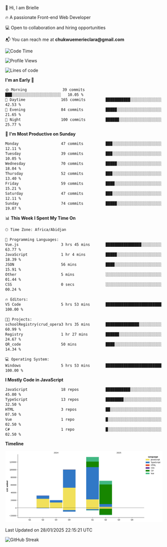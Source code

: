 <div align="left">
  <p>👋 Hi, I am Brielle</p>
  <p>🔥 A passionate Front-end Web Developer</p>
  <p>💻 Open to collaboration and hiring opportunities</p>
  <p>📬 You can reach me at <strong>chukwuemerieclara@gmail.com</strong></p>
</div>


 
 <!--START_SECTION:waka-->
![Code Time](http://img.shields.io/badge/Code%20Time-455%20hrs%2054%20mins-blue)

![Profile Views](http://img.shields.io/badge/Profile%20Views-23-blue)

![Lines of code](https://img.shields.io/badge/From%20Hello%20World%20I%27ve%20Written-284.6%20thousand%20lines%20of%20code-blue)

**I'm an Early 🐤** 

```text
🌞 Morning                39 commits          ███░░░░░░░░░░░░░░░░░░░░░░   10.05 % 
🌆 Daytime                165 commits         ███████████░░░░░░░░░░░░░░   42.53 % 
🌃 Evening                84 commits          █████░░░░░░░░░░░░░░░░░░░░   21.65 % 
🌙 Night                  100 commits         ██████░░░░░░░░░░░░░░░░░░░   25.77 % 
```
📅 **I'm Most Productive on Sunday** 

```text
Monday                   47 commits          ███░░░░░░░░░░░░░░░░░░░░░░   12.11 % 
Tuesday                  39 commits          ███░░░░░░░░░░░░░░░░░░░░░░   10.05 % 
Wednesday                70 commits          █████░░░░░░░░░░░░░░░░░░░░   18.04 % 
Thursday                 52 commits          ███░░░░░░░░░░░░░░░░░░░░░░   13.40 % 
Friday                   59 commits          ████░░░░░░░░░░░░░░░░░░░░░   15.21 % 
Saturday                 47 commits          ███░░░░░░░░░░░░░░░░░░░░░░   12.11 % 
Sunday                   74 commits          █████░░░░░░░░░░░░░░░░░░░░   19.07 % 
```


📊 **This Week I Spent My Time On** 

```text
🕑︎ Time Zone: Africa/Abidjan

💬 Programming Languages: 
Vue.js                   3 hrs 45 mins       ████████████████░░░░░░░░░   63.77 % 
JavaScript               1 hr 4 mins         █████░░░░░░░░░░░░░░░░░░░░   18.39 % 
JSON                     56 mins             ████░░░░░░░░░░░░░░░░░░░░░   15.91 % 
Other                    5 mins              ░░░░░░░░░░░░░░░░░░░░░░░░░   01.44 % 
CSS                      0 secs              ░░░░░░░░░░░░░░░░░░░░░░░░░   00.24 % 

🔥 Editors: 
VS Code                  5 hrs 53 mins       █████████████████████████   100.00 % 

🐱‍💻 Projects: 
schoolRegistry(crud_opera3 hrs 35 mins       ███████████████░░░░░░░░░░   60.99 % 
Registry                 1 hr 27 mins        ██████░░░░░░░░░░░░░░░░░░░   24.67 % 
QR_code                  50 mins             ████░░░░░░░░░░░░░░░░░░░░░   14.34 % 

💻 Operating System: 
Windows                  5 hrs 53 mins       █████████████████████████   100.00 % 
```

**I Mostly Code in JavaScript** 

```text
JavaScript               18 repos            ███████████░░░░░░░░░░░░░░   45.00 % 
TypeScript               13 repos            ████████░░░░░░░░░░░░░░░░░   32.50 % 
HTML                     3 repos             ██░░░░░░░░░░░░░░░░░░░░░░░   07.50 % 
Vue                      1 repo              █░░░░░░░░░░░░░░░░░░░░░░░░   02.50 % 
C#                       1 repo              █░░░░░░░░░░░░░░░░░░░░░░░░   02.50 % 
```



**Timeline**

![Lines of Code chart](https://raw.githubusercontent.com/Brielle28/Brielle28/main/assets/bar_graph.png)


 Last Updated on 28/01/2025 22:15:21 UTC
<!--END_SECTION:waka-->

![GitHub Streak](https://github-readme-streak-stats.herokuapp.com/?user=Brielle28)



